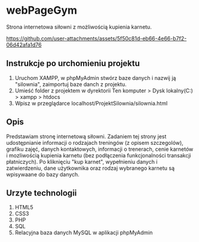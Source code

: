 # webPageGym
Strona internetowa siłowni z możliwością kupienia karnetu.

https://github.com/user-attachments/assets/5f50c81d-eb66-4e66-b7f2-06d42afa1d76

## Instrukcje po urchomieniu projektu
1. Uruchom XAMPP, w phpMyAdmin stwórz baze danych i nazwij ją "silownia", zaimportuj baze danch z projektu.
2. Umieść folder z projektem w dyrektorii Ten komputer > Dysk lokalny(C:) > xampp > htdocs
3. Wpisz w przeglądarce localhost/ProjektSilownia/silownia.html


## Opis
Predstawiam stronę internetową siłowni. Zadaniem tej strony jest udostępnianie informacji o rodzajach treningów (z opisem szczegolów),
grafiku zajęć, danych kontaktowych, informacji o trenerach, cenie karnetów i mozliwością kupienia karnetu (bez podłączenia 
funkcjonalności transakcji płatniczych). 
Po kliknięciu "kup karnet", wypełnieniu danych i zatwierdzeniu, dane użytkownika oraz rodzaj wybranego karnetu są wpisywaane do bazy danych.

## Urzyte technologii
1. HTML5
2. CSS3
3. PHP
4. SQL
5. Relacyjna baza danych MySQL w aplikacji phpMyAdmin
